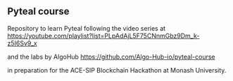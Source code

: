 ## Pyteal course

Repository to learn Pyteal following the video series at 
https://youtube.com/playlist?list=PLpAdAjL5F75CNnmGbz9Dm_k-z5I6Sv9_x

and the labs by AlgoHub 
https://github.com/Algo-Hub-io/pyteal-course

in preparation for the ACE-SIP Blockchain Hackathon at Monash University.